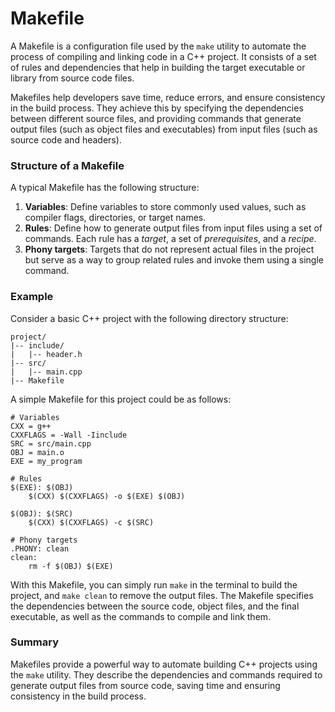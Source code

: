 # Makefile

A Makefile is a configuration file used by the `make` utility to automate the process of compiling and linking code in a C++ project. It consists of a set of rules and dependencies that help in building the target executable or library from source code files.

Makefiles help developers save time, reduce errors, and ensure consistency in the build process. They achieve this by specifying the dependencies between different source files, and providing commands that generate output files (such as object files and executables) from input files (such as source code and headers).

### Structure of a Makefile

A typical Makefile has the following structure:

1. **Variables**: Define variables to store commonly used values, such as compiler flags, directories, or target names.
2. **Rules**: Define how to generate output files from input files using a set of commands. Each rule has a *target*, a set of *prerequisites*, and a *recipe*.
3. **Phony targets**: Targets that do not represent actual files in the project but serve as a way to group related rules and invoke them using a single command.

### Example

Consider a basic C++ project with the following directory structure:

```
project/
|-- include/
|   |-- header.h
|-- src/
|   |-- main.cpp
|-- Makefile
```

A simple Makefile for this project could be as follows:

```make
# Variables
CXX = g++
CXXFLAGS = -Wall -Iinclude
SRC = src/main.cpp
OBJ = main.o
EXE = my_program

# Rules
$(EXE): $(OBJ)
	$(CXX) $(CXXFLAGS) -o $(EXE) $(OBJ)

$(OBJ): $(SRC)
	$(CXX) $(CXXFLAGS) -c $(SRC)

# Phony targets
.PHONY: clean
clean:
	rm -f $(OBJ) $(EXE)
```

With this Makefile, you can simply run `make` in the terminal to build the project, and `make clean` to remove the output files. The Makefile specifies the dependencies between the source code, object files, and the final executable, as well as the commands to compile and link them.

### Summary

Makefiles provide a powerful way to automate building C++ projects using the `make` utility. They describe the dependencies and commands required to generate output files from source code, saving time and ensuring consistency in the build process.